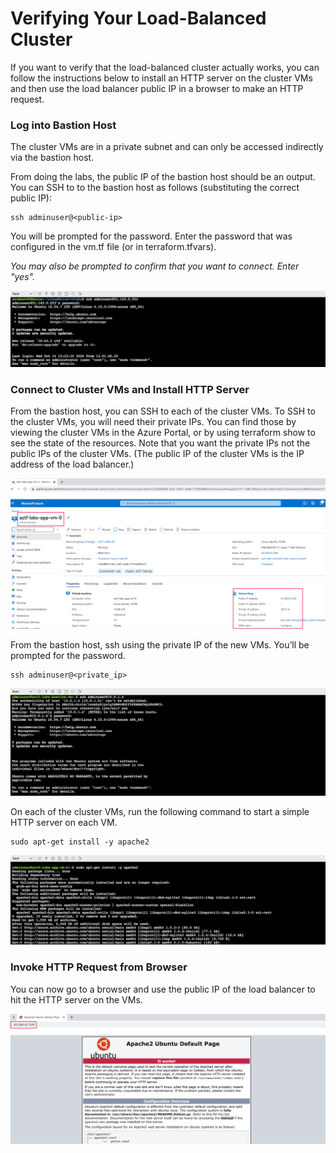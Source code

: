 # Verifying Your Load-Balanced Cluster

If you want to verify that the load-balanced cluster actually works, you can follow the instructions below to install an HTTP server on the cluster VMs and then use the load balancer public IP in a browser to make an HTTP request.

### Log into Bastion Host

The cluster VMs are in a private subnet and can only be accessed indirectly via the bastion host.

From doing the labs, the public IP of the bastion host should be an output.  You can SSH to to the bastion host as follows (substituting the correct public IP):
```
ssh adminuser@<public-ip>
```

You will be prompted for the password.  Enter the password that was configured in the vm.tf file (or in terraform.tfvars).

*You may also be prompted to confirm that you want to connect. Enter "yes".*

![Cloudshell - ssh into bastion](./images/cs-ssh-public.png "Cloudshell - ssh into bastion")


### Connect to Cluster VMs and Install HTTP Server

From the bastion host, you can SSH to each of the cluster VMs. To SSH to the cluster VMs, you will need their private IPs.  You can find those by viewing the cluster VMs in the Azure Portal, or by using terraform show to see the state of the resources. Note that you want the private IPs not the public IPs of the cluster VMs. (The public IP of the cluster VMs is the IP address of the load balancer.)

![Azure Portal - VM 0 IP address](./images/az-vm-0-ip.png "Azure Portal - VM 0 IP address")

From the bastion host, ssh using the private IP of the new VMs.  You’ll be prompted for the password.
```
ssh adminuser@<private_ip>
```

![Cloudshell - ssh into VM 0](./images/cs-ssh-private.png "Cloudshell - ssh into VM 0")

On each of the cluster VMs, run the following command to start a simple HTTP server on each VM.
```
sudo apt-get install -y apache2
```

![Cloudshell - apt-get install](./images/cs-apt-get-install.png "Cloudshell - apt-get install")


### Invoke HTTP Request from Browser

You can now go to a browser and use the public IP of the load balancer to hit the HTTP server on the VMs.

![Browser - http load balancer](./images/http-lb.png "Browser - http load balancer")
